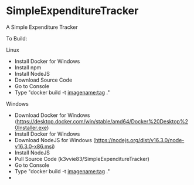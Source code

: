 # SimpleExpenditureTracker
A Simple Expenditure Tracker


To Build:

Linux
- Install Docker for Windows
- Install npm
- Install NodeJS
- Download Source Code
- Go to Console 
- Type "docker build -t <imagename:tag> ."

Windows
- Download Docker for Windows (https://desktop.docker.com/win/stable/amd64/Docker%20Desktop%20Installer.exe)
- Install Docker for Windows
- Download NodeJS for Windows (https://nodejs.org/dist/v16.3.0/node-v16.3.0-x86.msi)
- Install NodeJS
- Pull Source Code (k3vvie83/SimpleExpenditureTracker)
- Go to Console 
- Type "docker build -t <imagename:tag> ."
- 

